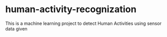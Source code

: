 # human-activity-recognization
This is a machine learning project to detect Human Activities using sensor data given
